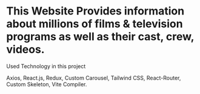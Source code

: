 # This Website Provides information about millions of films & television programs as well as their cast, crew, videos.

Used Technology in this project

Axios, 
React.js, 
Redux, 
Custom 
Carousel, 
Tailwind CSS, 
React-Router, 
Custom Skeleton, 
Vite Compiler.
